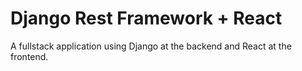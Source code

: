 # Django Rest Framework + React

A fullstack application using Django at the backend and React at the frontend.
